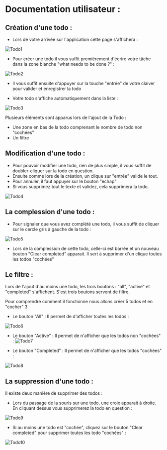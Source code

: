 # Documentation utilisateur :

## Création d'une todo : 

* Lors de votre arrivée sur l'application cette page s'affichera :

![Todo1](https://raw.githubusercontent.com/thomasv04/OC_P8/master/documentation/img/1.png)

* Pour créer une todo il vous suffit premièrement d'écrire votre tâche dans la zone blanche "what needs to be done ?" : 

![Todo2](https://raw.githubusercontent.com/thomasv04/OC_P8/master/documentation/img/2.png)

* Il vous suffit ensuite d'appuyer sur la touche "entrée" de votre claiver pour valider et enregistrer la todo

* Votre todo s'affiche automatiquement dans la liste :

![Todo3](https://raw.githubusercontent.com/thomasv04/OC_P8/master/documentation/img/3.png)

Plusieurs éléments sont apparus lors de l'ajout de la Todo :
* Une zone en bas de la todo comprenant le nombre de todo non "cochées" 
* Un filtre

## Modification d'une todo : 

* Pour pouvoir modifier une todo, rien de plus simple, il vous suffit de doubler-cliquer sur la todo en question.
* Ensuite comme lors de la création, un clique sur "entrée" valide le tout.
* Pour annuler, il faut appuyer sur le bouton "echap"
* Si vous supprimez tout le texte et validez, cela supprimera la todo.

![Todo4](https://raw.githubusercontent.com/thomasv04/OC_P8/master/documentation/img/4.png)

## La complession d'une todo : 

* Pour signaler que vous avez complété une todo, il vous suffit de cliquer sur le cercle gris à gauche de la todo :

![Todo5](https://raw.githubusercontent.com/thomasv04/OC_P8/master/documentation/img/5.png)

* Lors de la complession de cette todo, celle-ci est barrée et un nouveau bouton "Clear completed" apparait. Il sert à supprimer d'un clique toutes les todos "cochées"

## Le filtre :


Lors de l'ajout d'au moins une todo, les trois boutons : "all", "active" et "completed" s'affichent. S'est trois boutons servent de filtre.

Pour comprendre comment il fonctionne nous allons créer 5 todos et en "cocher" 3 


* Le bouton "All" : Il permet de d'afficher toutes les todos :

![Todo6](https://raw.githubusercontent.com/thomasv04/OC_P8/master/documentation/img/6.png)

* Le bouton "Active" : Il permet de n'afficher que les todos non "cochées" :
![Todo7](https://raw.githubusercontent.com/thomasv04/OC_P8/master/documentation/img/7.png)

* Le bouton "Completed" : Il permet de n'afficher que les todos "cochées" :

![Todo8](https://raw.githubusercontent.com/thomasv04/OC_P8/master/documentation/img/8.png)

## La suppression d'une todo :

Il existe deux manière de supprimer des todos : 

* Lors du passage de la souris sur une todo, une croix apparait à droite. En cliquant dessus vous supprimerez la todo en question :

![Todo9](https://raw.githubusercontent.com/thomasv04/OC_P8/master/documentation/img/9.png)


* Si au moins une todo est "cochée", cliquez sur le bouton "Clear completed" pour supprimer toutes les todo "cochées" : 

![Todo10](https://raw.githubusercontent.com/thomasv04/OC_P8/master/documentation/img/10.png)